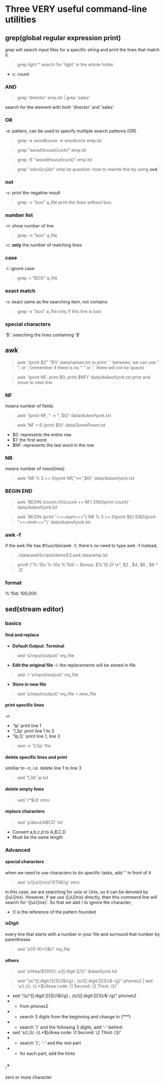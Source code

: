 # Three VERY useful command-line utilities

## grep(global regular expression print)
grep will search input files for a specific string and print the lines that match it.

> grep light *
search for 'light' in the whole folder
- c: count

### AND

> grep 'director' emp.lst | grep 'sales'

search for the element with both 'director' and 'sales'

### OR
-e: pattern, can be used to specify multiple search patterns (OR)

> grep -e woodhouse -e woodcock emp.lst

> grep "wood\(house\|cock\)" emp.lst

> grep -E "wood(house|cock)" emp.lst

> grep "wilco[cx]k*s*" emp.lst
question: how to rewrite this by using **sed**

### not
-v: print the negative result

> grep -v "boo" a_file
print the lines without boo

### number list
-n: show number of line

> grep -n "boo" a_file

-c: **only** the number of matching lines

### case
-i: ignore case

> grep -i "BOO" a_file

### exact match
-x: exact same as the searching item, not contains

> grep -x "boo" a_file
only if this line is boo

### special characters
'\$': searching the lines containing '$'


## awk

> awk '{print $2" "$1}' data/names.txt
to print ' ' between, we can use " ", or ','(remember if there is no " " or ',' there will not be space)

> awk '{print NF; print $0; print $NF}' data/dukeofyork.txt
print and move to next line

### NF
means number of fields

> awk '{print NF, " -> ", $0}' data/dukeofyork.txt 

> awk 'NF > 6 {print $0}' data/SomePoem.txt

- $0: represents the entire row
- $1: the first word
- $NF: represents the last word in the row

### NR
means number of rows(lines)

> awk 'NR % 3 == 0{print NR,"<->",$0}' data/dukeofyork.txt

### BEGIN END

> awk 'BEGIN {count=0}{count += NF} END{print count}' data/dukeofyork.txt 

> awk 'BEGIN {print "===start==="} NR % 3 == 0{print $0} END{print "===end==="}' data/dukeofyork.txt

### awk -f
if the awk file has #!/usr/bin/awk -f, there's no need to type awk -f
instead,

> ./data/awkScripts/demoE3.awk data/emp.lst

>  printf ("%-15s %-10s %'10d -- Bonus: $%'10.2f \n", $2 , $4, $6 , $6 * .2)

### format
%'10d:    100,000

## sed(stream editor)

### basics
#### find and replace
- **Default Output: Terminal**

> sed 's/input/output/' my_file

- **Edit the original file**
-i: the replacements will be stored in file

> sed -i 's/input/output/' my_file

- **Store in new file**

> sed 's/input/output/' my_file > new_file

#### print specific lines
-n
  + '1p' print line 1
  + '1,3p' print line 1 to 3
  + '1p;3;' print line 1, line 3

> sed -n '3,5p' file

#### delete specific lines and print
similiar to -n, i.e. delete line 1 to line 3

> sed '1,3d' ip.txt

#### delete empty lines

> sed '/^$/d' intro

#### replace characters

> sed 'y/abcd/ABCD' txt
- Convert a,b,c,d to A,B,C,D
- Must be the same length

### Advanced
#### special characters
when we need to use characters to do specific tasks, add '\' in front of it

> sed 's/\([uU]nix\)/\1(TM)/g' intro

in this case, we are searching for unix or Unix, so it can be denoted by ([uU]nix). However, if we use ([uU]nix) directly, then this command line will search for '([uU]nix)'. So that we add \ to ignore the character;
- \1 is the reference of the pattern founded

#### isDigit
every line that starts with a number in your file and surround that number by parentheses

> sed 's/[0-9]*/(&)/' my_file

#### others

> sed 's/they/$1000/; s/[[:digit:]]/5/' dukeofyork.txt

> sed  "{s/^[[:digit:]]\{3\}/(&)/g} ; {s/)[[:digit:]]\{3\}/&-/g}"  phones2 | sed 's/\(.*)\)\(.*-\)\(.*$\)/Area code: \1 Second: \2 Third: \3/' 
- sed "{s/^[[:digit:]]\{3\}/(&)/g} ; {s/)[[:digit:]]\{3\}/&-/g}"  phones2 
- + from phones2
- + search 3 digits from the beginning and change to (***)
- + search ')' and the following 3 digits, add '-' behind
- sed 's/\(.*)\)\(.*-\)\(.*$\)/Area code: \1 Second: \2 Third: \3/' 
- + search ')'; '-' and the rest part
- + for each part, add the hints

### .*
zero or more character